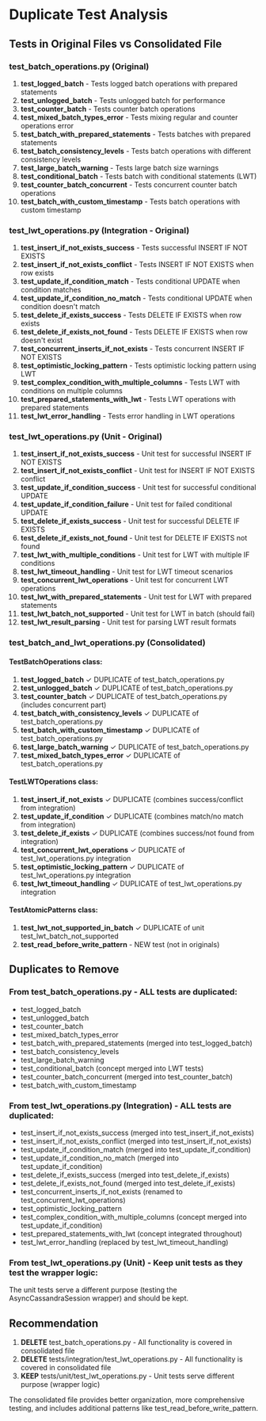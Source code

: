 # Duplicate Test Analysis

## Tests in Original Files vs Consolidated File

### test_batch_operations.py (Original)
1. **test_logged_batch** - Tests logged batch operations with prepared statements
2. **test_unlogged_batch** - Tests unlogged batch for performance
3. **test_counter_batch** - Tests counter batch operations
4. **test_mixed_batch_types_error** - Tests mixing regular and counter operations error
5. **test_batch_with_prepared_statements** - Tests batches with prepared statements
6. **test_batch_consistency_levels** - Tests batch operations with different consistency levels
7. **test_large_batch_warning** - Tests large batch size warnings
8. **test_conditional_batch** - Tests batch with conditional statements (LWT)
9. **test_counter_batch_concurrent** - Tests concurrent counter batch operations
10. **test_batch_with_custom_timestamp** - Tests batch operations with custom timestamp

### test_lwt_operations.py (Integration - Original)
1. **test_insert_if_not_exists_success** - Tests successful INSERT IF NOT EXISTS
2. **test_insert_if_not_exists_conflict** - Tests INSERT IF NOT EXISTS when row exists
3. **test_update_if_condition_match** - Tests conditional UPDATE when condition matches
4. **test_update_if_condition_no_match** - Tests conditional UPDATE when condition doesn't match
5. **test_delete_if_exists_success** - Tests DELETE IF EXISTS when row exists
6. **test_delete_if_exists_not_found** - Tests DELETE IF EXISTS when row doesn't exist
7. **test_concurrent_inserts_if_not_exists** - Tests concurrent INSERT IF NOT EXISTS
8. **test_optimistic_locking_pattern** - Tests optimistic locking pattern using LWT
9. **test_complex_condition_with_multiple_columns** - Tests LWT with conditions on multiple columns
10. **test_prepared_statements_with_lwt** - Tests LWT operations with prepared statements
11. **test_lwt_error_handling** - Tests error handling in LWT operations

### test_lwt_operations.py (Unit - Original)
1. **test_insert_if_not_exists_success** - Unit test for successful INSERT IF NOT EXISTS
2. **test_insert_if_not_exists_conflict** - Unit test for INSERT IF NOT EXISTS conflict
3. **test_update_if_condition_success** - Unit test for successful conditional UPDATE
4. **test_update_if_condition_failure** - Unit test for failed conditional UPDATE
5. **test_delete_if_exists_success** - Unit test for successful DELETE IF EXISTS
6. **test_delete_if_exists_not_found** - Unit test for DELETE IF EXISTS not found
7. **test_lwt_with_multiple_conditions** - Unit test for LWT with multiple IF conditions
8. **test_lwt_timeout_handling** - Unit test for LWT timeout scenarios
9. **test_concurrent_lwt_operations** - Unit test for concurrent LWT operations
10. **test_lwt_with_prepared_statements** - Unit test for LWT with prepared statements
11. **test_lwt_batch_not_supported** - Unit test for LWT in batch (should fail)
12. **test_lwt_result_parsing** - Unit test for parsing LWT result formats

### test_batch_and_lwt_operations.py (Consolidated)

#### TestBatchOperations class:
1. **test_logged_batch** ✓ DUPLICATE of test_batch_operations.py
2. **test_unlogged_batch** ✓ DUPLICATE of test_batch_operations.py
3. **test_counter_batch** ✓ DUPLICATE of test_batch_operations.py (includes concurrent part)
4. **test_batch_with_consistency_levels** ✓ DUPLICATE of test_batch_operations.py
5. **test_batch_with_custom_timestamp** ✓ DUPLICATE of test_batch_operations.py
6. **test_large_batch_warning** ✓ DUPLICATE of test_batch_operations.py
7. **test_mixed_batch_types_error** ✓ DUPLICATE of test_batch_operations.py

#### TestLWTOperations class:
1. **test_insert_if_not_exists** ✓ DUPLICATE (combines success/conflict from integration)
2. **test_update_if_condition** ✓ DUPLICATE (combines match/no match from integration)
3. **test_delete_if_exists** ✓ DUPLICATE (combines success/not found from integration)
4. **test_concurrent_lwt_operations** ✓ DUPLICATE of test_lwt_operations.py integration
5. **test_optimistic_locking_pattern** ✓ DUPLICATE of test_lwt_operations.py integration
6. **test_lwt_timeout_handling** ✓ DUPLICATE of test_lwt_operations.py integration

#### TestAtomicPatterns class:
1. **test_lwt_not_supported_in_batch** ✓ DUPLICATE of unit test_lwt_batch_not_supported
2. **test_read_before_write_pattern** - NEW test (not in originals)

## Duplicates to Remove

### From test_batch_operations.py - ALL tests are duplicated:
- test_logged_batch
- test_unlogged_batch
- test_counter_batch
- test_mixed_batch_types_error
- test_batch_with_prepared_statements (merged into test_logged_batch)
- test_batch_consistency_levels
- test_large_batch_warning
- test_conditional_batch (concept merged into LWT tests)
- test_counter_batch_concurrent (merged into test_counter_batch)
- test_batch_with_custom_timestamp

### From test_lwt_operations.py (Integration) - ALL tests are duplicated:
- test_insert_if_not_exists_success (merged into test_insert_if_not_exists)
- test_insert_if_not_exists_conflict (merged into test_insert_if_not_exists)
- test_update_if_condition_match (merged into test_update_if_condition)
- test_update_if_condition_no_match (merged into test_update_if_condition)
- test_delete_if_exists_success (merged into test_delete_if_exists)
- test_delete_if_exists_not_found (merged into test_delete_if_exists)
- test_concurrent_inserts_if_not_exists (renamed to test_concurrent_lwt_operations)
- test_optimistic_locking_pattern
- test_complex_condition_with_multiple_columns (concept merged into test_update_if_condition)
- test_prepared_statements_with_lwt (concept integrated throughout)
- test_lwt_error_handling (replaced by test_lwt_timeout_handling)

### From test_lwt_operations.py (Unit) - Keep unit tests as they test the wrapper logic:
The unit tests serve a different purpose (testing the AsyncCassandraSession wrapper) and should be kept.

## Recommendation

1. **DELETE** test_batch_operations.py - All functionality is covered in consolidated file
2. **DELETE** tests/integration/test_lwt_operations.py - All functionality is covered in consolidated file
3. **KEEP** tests/unit/test_lwt_operations.py - Unit tests serve different purpose (wrapper logic)

The consolidated file provides better organization, more comprehensive testing, and includes additional patterns like test_read_before_write_pattern.
